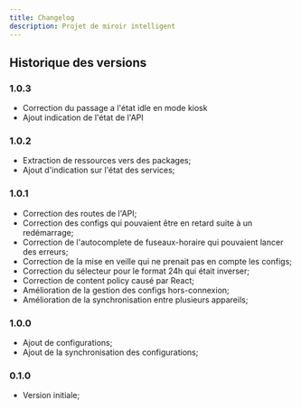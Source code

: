 ```yaml
---
title: Changelog
description: Projet de miroir intelligent
---
```


## Historique des versions

### 1.0.3
  - Correction du passage a l'état idle en mode kiosk
  - Ajout indication de l'état de l'API
  
### 1.0.2
  - Extraction de ressources vers des packages;
  - Ajout d'indication sur l'état des services;
  
### 1.0.1
  - Correction des routes de l'API;
  - Correction des configs qui pouvaient être en retard suite à un redémarrage;
  - Correction de l'autocomplete de fuseaux-horaire qui pouvaient lancer des erreurs;
  - Correction de la mise en veille qui ne prenait pas en compte les configs;
  - Correction du sélecteur pour le format 24h qui était inverser;
  - Correction de content policy causé par React;
  - Amélioration de la gestion des configs hors-connexion;
  - Amélioration de la synchronisation entre plusieurs appareils;
  
### 1.0.0
  - Ajout de configurations;
  - Ajout de la synchronisation des configurations;

### 0.1.0
  - Version initiale;
  